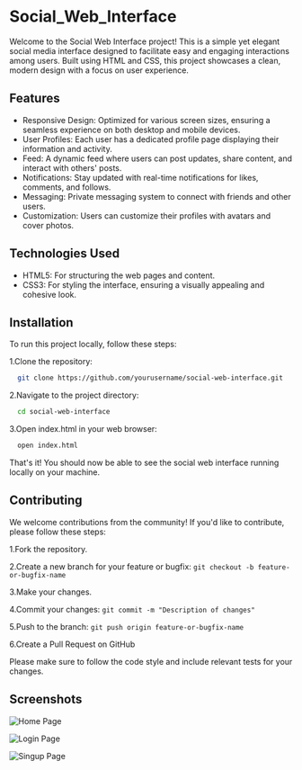
# Social_Web_Interface

Welcome to the Social Web Interface project! This is a simple yet elegant social media interface designed to facilitate easy and engaging interactions among users. Built using HTML and CSS, this project showcases a clean, modern design with a focus on user experience.


## Features

- Responsive Design: Optimized for various screen sizes, ensuring a seamless experience on both desktop and mobile devices.
- User Profiles: Each user has a dedicated profile page displaying their information and activity.
- Feed: A dynamic feed where users can post updates, share content, and interact with others' posts.
- Notifications: Stay updated with real-time notifications for likes, comments, and follows.
- Messaging: Private messaging system to connect with friends and other users.
- Customization: Users can customize their profiles with avatars and cover photos.

## Technologies Used

- HTML5: For structuring the web pages and content.
- CSS3: For styling the interface, ensuring a visually appealing and cohesive look.


## Installation

To run this project locally, follow these steps:

1.Clone the repository:
```bash
  git clone https://github.com/yourusername/social-web-interface.git
```
2.Navigate to the project directory: 
```bash
  cd social-web-interface
```
3.Open index.html in your web browser:
```bash
  open index.html
```
That's it! You should now be able to see the social web interface running locally on your machine.
## Contributing

We welcome contributions from the community! If you'd like to contribute, please follow these steps:

1.Fork the repository.

2.Create a new branch for your feature or bugfix: `git checkout -b feature-or-bugfix-name
`

3.Make your changes.

4.Commit your changes: `git commit -m "Description of changes"
`

5.Push to the branch: `git push origin feature-or-bugfix-name
`

6.Create a Pull Request on GitHub

Please make sure to follow the code style and include relevant tests for your changes.

## Screenshots

![Home Page](https://drive.google.com/file/d/1rIFuQdrdNG5w0JxbyzlQsy4O38AZpuNe/view?usp=drive_link)

![Login Page](https://drive.google.com/file/d/1_p0qWF8buCGV3BpbIqvNQcXr-2_PV06N/view?usp=drive_link)

![Singup Page](https://drive.google.com/file/d/18AQfJydOg3OeQXjK5v1IZSNa4utxAJ0I/view?usp=drive_link)


